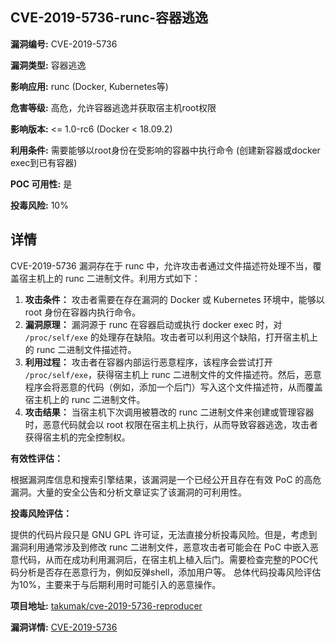 ## CVE-2019-5736-runc-容器逃逸

**漏洞编号:** CVE-2019-5736

**漏洞类型:** 容器逃逸

**影响应用:** runc (Docker, Kubernetes等)

**危害等级:** 高危，允许容器逃逸并获取宿主机root权限

**影响版本:** <= 1.0-rc6 (Docker < 18.09.2)

**利用条件:** 需要能够以root身份在受影响的容器中执行命令 (创建新容器或docker exec到已有容器)

**POC 可用性:** 是

**投毒风险:** 10%

## 详情

CVE-2019-5736 漏洞存在于 runc 中，允许攻击者通过文件描述符处理不当，覆盖宿主机上的 runc 二进制文件。利用方式如下：

1.  **攻击条件：** 攻击者需要在存在漏洞的 Docker 或 Kubernetes 环境中，能够以 root 身份在容器内执行命令。
2.  **漏洞原理：** 漏洞源于 runc 在容器启动或执行 docker exec 时，对 `/proc/self/exe` 的处理存在缺陷。攻击者可以利用这个缺陷，打开宿主机上的 runc 二进制文件描述符。
3.  **利用过程：** 攻击者在容器内部运行恶意程序，该程序会尝试打开 `/proc/self/exe`，获得宿主机上 runc 二进制文件的文件描述符。然后，恶意程序会将恶意的代码（例如，添加一个后门）写入这个文件描述符，从而覆盖宿主机上的 runc 二进制文件。
4.  **攻击结果：** 当宿主机下次调用被篡改的 runc 二进制文件来创建或管理容器时，恶意代码就会以 root 权限在宿主机上执行，从而导致容器逃逸，攻击者获得宿主机的完全控制权。

**有效性评估：**

根据漏洞库信息和搜索引擎结果，该漏洞是一个已经公开且存在有效 PoC 的高危漏洞。大量的安全公告和分析文章证实了该漏洞的可利用性。

**投毒风险评估：**

提供的代码片段只是 GNU GPL 许可证，无法直接分析投毒风险。但是，考虑到漏洞利用通常涉及到修改 runc 二进制文件，恶意攻击者可能会在 PoC 中嵌入恶意代码，从而在成功利用漏洞后，在宿主机上植入后门。需要检查完整的POC代码分析是否存在恶意行为，例如反弹shell，添加用户等。 总体代码投毒风险评估为10%，主要来于与后期利用时可能引入的恶意操作。

**项目地址:** [takumak/cve-2019-5736-reproducer](https://github.com/takumak/cve-2019-5736-reproducer)

**漏洞详情:** [CVE-2019-5736](https://nvd.nist.gov/vuln/detail/CVE-2019-5736)